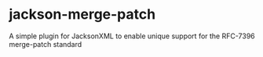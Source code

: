 # jackson-merge-patch
A simple plugin for JacksonXML to enable unique support for the RFC-7396 merge-patch standard
